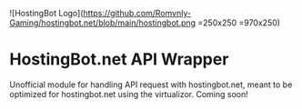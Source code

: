 ![HostingBot Logo](https://github.com/Romvnly-Gaming/hostingbot.net/blob/main/hostingbot.png =250x250 =970x250)
# HostingBot.net API Wrapper
Unofficial module for handling API request with hostingbot.net, meant to be optimized for hostingbot.net using the virtualizor.
Coming soon!
